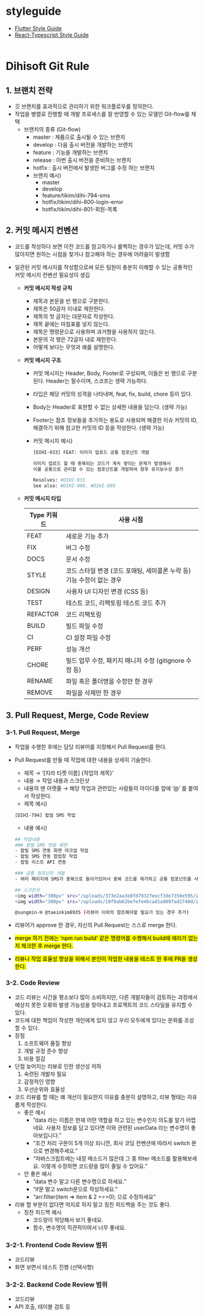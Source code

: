 # styleguide

- [Flutter Style Guide][flutter]
- [React-Typescript Style Guide][react-typescript]
  <br/><br/>

# Dihisoft Git Rule

## 1. 브랜치 전략

- 깃 브랜치를 효과적으로 관리하기 위한 워크플로우를 정의한다.
- 작업을 병렬로 진행할 때 개발 프로세스를 잘 반영할 수 있는 모델인 Git-flow를 채택
  - 브랜치의 종류 (Git-flow)
    - master : 제품으로 출시될 수 있는 브랜치
    - develop : 다음 출시 버전을 개발하는 브랜치
    - feature : 기능을 개발하는 브랜치
    - release : 이번 출시 버전을 준비하는 브랜치
    - hotfix : 출시 버전에서 발생한 버그를 수정 하는 브랜치
    - 브랜치 예시)
      - master
      - develop
      - feature/tikim/dihi-794-sms
      - hotfix/tikim/dihi-800-login-error
      - hotfix/tikim/dihi-801-회원-목록

## 2. 커밋 메시지 컨벤션

- 코드를 작성하다 보면 이전 코드를 참고하거나 롤백하는 경우가 있는데, 커밋 수가 많아지면 원하는 시점을 찾거나 참고해야 하는 경우에 어려움이 발생함
- 일관된 커밋 메시지를 작성함으로써 모든 팀원이 충분히 이해할 수 있는 공통적인 커밋 메시지 컨벤션 필요성이 생김

  - **커밋 메시지 작성 규칙**
    - 제목과 본문을 빈 행으로 구분한다.
    - 제목은 50글자 이내로 제한한다.
    - 제목의 첫 글자는 대문자로 작성한다.
    - 제목 끝에는 마침표를 넣지 않는다.
    - 제목은 명령문으로 사용하며 과거형을 사용하지 않는다.
    - 본문의 각 행은 72글자 내로 제한한다.
    - 어떻게 보다는 무엇과 왜를 설명한다.
  - **커밋 메시지 구조**

    - 커밋 메시지는 Header, Body, Footer로 구성되며, 이들은 빈 행으로 구분된다. Header는 필수이며, 스코프는 생략 가능하다.
    - 타입은 해당 커밋의 성격을 나타내며, feat, fix, build, chore 등이 있다.
    - Body는 Header로 표현할 수 없는 상세한 내용을 담는다. (생략 가능)
    - Footer는 참조 정보들을 추가하는 용도로 사용되며 해결한 이슈 커밋의 ID, 해결하기 위해 참고한 커밋의 ID 등을 작성한다. (생략 가능)
    - 커밋 메시지 예시)

      ```bash
      [DIHI-933] FEAT: 이미지 업로드 공통 컴포넌트 개발

      이미지 업로드 할 때 중복되는 코드가 계속 쌓이는 문제가 발생해서
      이를 공통으로 관리할 수 있는 컴포넌트를 개발하여 향후 유지보수성 증가

      Resolves: #DIHI-933
      See also: #DIHI-900, #DIHI-899
      ```

  - **커밋 메시지 타입**

    | Type 키워드 | 사용 시점                                                             |
    | ----------- | --------------------------------------------------------------------- |
    | FEAT        | 새로운 기능 추가                                                      |
    | FIX         | 버그 수정                                                             |
    | DOCS        | 문서 수정                                                             |
    | STYLE       | 코드 스타일 변경 (코드 포매팅, 세미콜론 누락 등)기능 수정이 없는 경우 |
    | DESIGN      | 사용자 UI 디자인 변경 (CSS 등)                                        |
    | TEST        | 테스트 코드, 리팩토링 테스트 코드 추가                                |
    | REFACTOR    | 코드 리팩토링                                                         |
    | BUILD       | 빌드 파일 수정                                                        |
    | CI          | CI 설정 파일 수정                                                     |
    | PERF        | 성능 개선                                                             |
    | CHORE       | 빌드 업무 수정, 패키지 매니저 수정 (gitignore 수정 등)                |
    | RENAME      | 파일 혹은 폴더명을 수정만 한 경우                                     |
    | REMOVE      | 파일을 삭제만 한 경우                                                 |

## 3. Pull Request, Merge, Code Review

### 3-1. Pull Request, Merge

- 작업을 수행한 후에는 담당 리뷰어를 지정해서 Pull Request를 한다.
- Pull Request를 만들 때 작업에 대한 내용을 상세히 기술한다.

  - 제목 → ‘[지라 티켓 이름] {작업의 제목}’
  - 내용 → 작업 내용과 스크린샷
  - 내용의 맨 아랫줄 → 해당 작업과 관련있는 사람들의 아이디를 앞에 ‘@’ 를 붙여서 작성한다.
  - 제목 예시)

  ```bash
  [DIHI-794] 팝빌 SMS 작업
  ```

  - 내용 예시)

  ```bash
  ## 작업내용
  ### 팝빌 SMS 연동 화면
  - 팝빌 SMS 연동 화면 마크업 작업
  - 팝빌 SMS 연동 팝업창 작업
  - 팝빌 리스트 API 연동

  ### 공통 컴포넌트 개발
  - 여러 페이지에 SMS가 중복으로 들어가있어서 중복 코드를 제거하고 공통 컴포넌트를 사용하도록 변경

  ## 스크린샷
  <img width="300px" src="/uploads/373e2aa3e8fd7932feecf3de7356e595/image.png" />
  <img width="300px" src="/uploads/19f9ab62befefe4bcad1a9097ad2740d/image.png" />

  @sungmin-H @taeinkim8935 (리뷰어 이외의 참조해야할 필요가 있는 경우 추가)
  ```

- 리뷰어가 approve 한 경우, 자신의 Pull Request는 스스로 merge 한다.
- <mark>merge 하기 전에는 ‘npm run build’ 같은 명령어를 수행해서 build에 에러가 없는지 체크한 후 merge 한다.</mark>
- <mark>리뷰나 작업 효율성 향상을 위해서 본인이 작업한 내용을 테스트 한 후에 PR을 생성한다.</mark>

### 3-2. Code Review

- 코드 리뷰는 시간을 평소보다 많이 소비하지만, 다른 개발자들이 검토하는 과정에서 예상치 못한 오류와 발생 가능성을 찾아내고 프로젝트의 코드 스타일을 유지할 수 있다.
- 코드에 대한 책임이 작성한 개인에게 있지 않고 우리 모두에게 있다는 문화를 조성할 수 있다.
- 장점
  1. 소프트웨어 품질 향상
  2. 개발 규정 준수 향상
  3. 비용 절감
- 단점
  늦어지는 리뷰로 인한 생산성 저하
  1. 숙련된 개발자 필요
  2. 감정적인 영향
  3. 우선순위와 효율성
- 코드 리뷰를 할 때는 왜 개선이 필요한지 이유를 충분히 설명하고, 리뷰 형태는 자유롭게 작성한다.
  - 좋은 예시
    - ”data 라는 이름은 현재 어떤 역할을 하고 있는 변수인지 의도를 알기 어렵네요. 사용자 정보를 담고 있다면 이와 관련된 userData 라는 변수명이 좋아보입니다.”
    - ”조건 처리 구문이 5개 이상 되니깐, 회사 코딩 컨벤션에 따라서 switch 문으로 변경해주세요.”
    - “자바스크립트에는 내장 메소드가 많은데 그 중 filter 메소드를 활용해보세요. 이렇게 수정하면 코드량을 많이 줄일 수 있어요.”
  - 안 좋은 예시
    - ”data 변수 말고 다른 변수명으로 하세요.”
    - ”if문 말고 switch문으로 작성하세요.”
    - “arr.filter(item ⇒ item & 2 ===0); 으로 수정하세요”
- 리뷰 할 부분이 없다면 억지로 하지 말고 칭찬 피드백을 주는 것도 좋다.
  - 칭찬 피드백 예시
    - 코드량이 적당해서 보기 좋네요.
    - 함수, 변수명이 직관적이여서 너무 좋네요.

### 3-2-1. Frontend Code Review 범위

- 코드리뷰
- 화면 보면서 테스트 진행 (선택사항)

### 3-2-2. Backend Code Review 범위

- 코드리뷰
- API 호출, 테이블 검토 등

[flutter]: https://github.com/dihisoft/styleguide/tree/main/flutter
[react-typescript]: https://github.com/dihisoft/styleguide/tree/main/react-typescript
